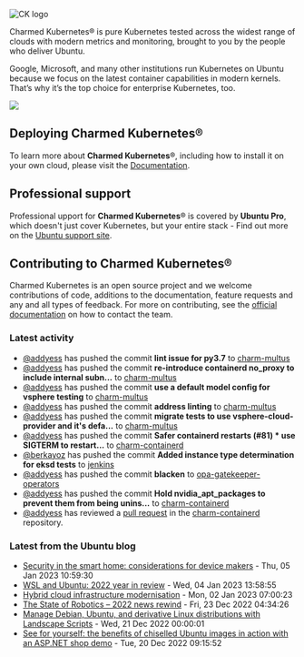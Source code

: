 ![CK logo](https://assets.ubuntu.com/v1/451d4cf4-Charmed+Kubernetes_RGB_onWhite_2022.svg)

Charmed Kubernetes® is pure Kubernetes tested across the widest range of clouds with modern metrics and monitoring, brought to you by the people who deliver Ubuntu.

Google, Microsoft, and many other institutions run Kubernetes on Ubuntu because we focus on the latest container capabilities in modern kernels. That’s why it’s the top choice for enterprise Kubernetes, too.

![](https://assets.ubuntu.com/v1/843c77b6-juju-at-a-glace.svg)

## Deploying Charmed Kubernetes®

To learn more about **Charmed Kubernetes**®, including how to install it on your own cloud, please visit the [Documentation][docs].

## Professional support

Professional upport for **Charmed Kubernetes**® is covered by **Ubuntu Pro**, which doesn't just cover Kubernetes, but your entire stack - Find out more on the [Ubuntu support site](https://ubuntu.com/support).

## Contributing to Charmed Kubernetes®

Charmed Kubernetes is an open source project and we welcome contributions of code, additions to the documentation, feature requests and any and all types of feedback. For more on contributing, see the [official documentation][get-in-touch] on how to contact the team.

<!-- LINKS -->
[docs]: https://ubuntu.com/kubernetes/docs
[get-in-touch]: https://ubuntu.com/kubernetes/docs/get-in-touch

### Latest activity

<!-- activity starts -->
 - [@addyess](https://github.com/addyess) has pushed the commit **lint issue for py3.7** to [charm-multus](https://github.com/charmed-kubernetes/charm-multus)
 - [@addyess](https://github.com/addyess) has pushed the commit **re-introduce containerd no_proxy to include internal subn...** to [charm-multus](https://github.com/charmed-kubernetes/charm-multus)
 - [@addyess](https://github.com/addyess) has pushed the commit **use a default model config for vsphere testing** to [charm-multus](https://github.com/charmed-kubernetes/charm-multus)
 - [@addyess](https://github.com/addyess) has pushed the commit **address linting** to [charm-multus](https://github.com/charmed-kubernetes/charm-multus)
 - [@addyess](https://github.com/addyess) has pushed the commit **migrate tests to use vsphere-cloud-provider and it's defa...** to [charm-multus](https://github.com/charmed-kubernetes/charm-multus)
 - [@addyess](https://github.com/addyess) has pushed the commit **Safer containerd restarts (#81)  * use SIGTERM to restart...** to [charm-containerd](https://github.com/charmed-kubernetes/charm-containerd)
 - [@berkayoz](https://github.com/berkayoz) has pushed the commit **Added instance type determination for eksd tests** to [jenkins](https://github.com/charmed-kubernetes/jenkins)
 - [@addyess](https://github.com/addyess) has pushed the commit **blacken** to [opa-gatekeeper-operators](https://github.com/charmed-kubernetes/opa-gatekeeper-operators)
 - [@addyess](https://github.com/addyess) has pushed the commit **Hold nvidia_apt_packages to prevent them from being unins...** to [charm-containerd](https://github.com/charmed-kubernetes/charm-containerd)
 - [@addyess](https://github.com/addyess) has reviewed a [pull request](https://github.com/charmed-kubernetes/charm-containerd/pull/86) in the [charm-containerd](https://github.com/charmed-kubernetes/charm-containerd) repository.
<!-- activity ends -->

<!-- roadmap starts -->

<!-- roadmap ends -->

### Latest from the Ubuntu blog

<!-- blog starts -->
* [Security in the smart home: considerations for device makers](https://ubuntu.com//blog/security-in-the-smart-home-considerations-for-device-makers) - Thu, 05 Jan 2023 10:59:30 
* [WSL and Ubuntu: 2022 year in review](https://ubuntu.com//blog/wsl-ubuntu-2022-year-in-review) - Wed, 04 Jan 2023 13:58:55 
* [Hybrid cloud infrastructure modernisation](https://ubuntu.com//blog/hybrid-cloud-infrastructure-modernisation) - Mon, 02 Jan 2023 07:00:23 
* [The State of Robotics &#8211; 2022 news rewind](https://ubuntu.com//blog/the-state-of-robotics-2022-review) - Fri, 23 Dec 2022 04:34:26 
* [Manage Debian, Ubuntu, and derivative Linux distributions with Landscape Scripts](https://ubuntu.com//blog/manage-debian-ubuntu-and-derivative-linux-distributions-with-landscape-scripts) - Wed, 21 Dec 2022 00:00:01 
* [See for yourself: the benefits of chiselled Ubuntu images in action with an ASP.NET shop demo](https://ubuntu.com//blog/benefits-chiselled-ubuntu-images-aspnet-eshop-demo) - Tue, 20 Dec 2022 09:15:52 
<!-- blog ends -->
